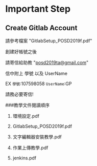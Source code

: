 # Important Step
## Create Gitlab Account
請參考檔案 "GitlabSetup_POSD2019f.pdf" 

創建好帳號之後

請寄信給助教
 "posd2019ta@gmail.com"
 
信中附上 學號 以及 UserName

EX `學號`:107598058  `UserName`:GP

請務必要寄信!

###教學文件閱讀順序

1. 環境設定.pdf

2. GitlabSetup_POSD2019f.pdf 

3. 文字編輯器安裝教學.pdf 

4. 作業上傳教學.pdf 

5. jenkins.pdf